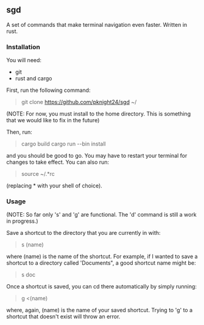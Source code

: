 <h2>sgd</h2>

A set of commands that make terminal navigation even faster. Written in rust.

<h3>Installation</h3>

You will need:
<ul>
<li>git</li>
<li>rust and cargo</li>
</ul>

First, run the following command:

>git clone https://github.com/pknight24/sgd ~/

(NOTE: For now, you must install to the home directory. This is something that we would like to fix in the future)

Then, run:

>cargo build
>cargo run --bin install

and you should be good to go. You may have to restart your terminal for changes to take effect. You can also run:

>source ~/.\*rc

(replacing \* with your shell of choice).

<h3>Usage</h3>
(NOTE: So far only 's' and 'g' are functional. The 'd' command is still a work in progress.)

Save a shortcut to the directory that you are currently in with:

>s (name)

where (name) is the name of the shortcut. For example, if I wanted to save a shortcut to a directory called 'Documents", a good shortcut name might be:

>s doc

Once a shortcut is saved, you can cd there automatically by simply running:

>g <(name)

where, again, (name) is the name of your saved shortcut. Trying to 'g' to a shortcut that doesn't exist will throw an error. 

